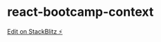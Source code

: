 # react-bootcamp-context

[Edit on StackBlitz ⚡️](https://stackblitz.com/edit/stackblitz-starters-ev3w7n)